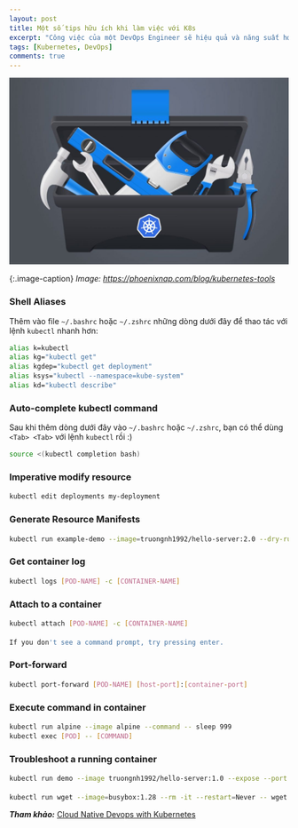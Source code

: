 ```yaml
---
layout: post
title: Một số tips hữu ích khi làm việc với K8s
excerpt: "Công việc của một DevOps Engineer sẽ hiệu quả và năng suất hơn nếu làm chủ được những công cụ này."
tags: [Kubernetes, DevOps]
comments: true
---
```


<img src="/static/img/k8s-tools.jpg">

{:.image-caption}
*Image: https://phoenixnap.com/blog/kubernetes-tools*


### Shell Aliases

Thêm vào file `~/.bashrc` hoặc `~/.zshrc` những dòng dưới đây để thao tác với lệnh `kubectl` nhanh hơn:

```bash
alias k=kubectl
alias kg="kubectl get"
alias kgdep="kubectl get deployment"
alias ksys="kubectl --namespace=kube-system"
alias kd="kubectl describe"
```

### Auto-complete kubectl command

Sau khi thêm dòng dưới đây vào `~/.bashrc` hoặc `~/.zshrc`, bạn có thể dùng `<Tab> <Tab>` với lệnh `kubectl` rồi :)

```bash
source <(kubectl completion bash)
```

### Imperative modify resource

```bash
kubectl edit deployments my-deployment
```

### Generate Resource Manifests

```bash
kubectl run example-demo --image=truongnh1992/hello-server:2.0 --dry-run -o yaml > example-demo.yaml
```

### Get container log

```bash
kubectl logs [POD-NAME] -c [CONTAINER-NAME]
```

### Attach to a container

```sh
kubectl attach [POD-NAME] -c [CONTAINER-NAME]

If you don't see a command prompt, try pressing enter.
```

### Port-forward

```bash
kubectl port-forward [POD-NAME] [host-port]:[container-port]
```

### Execute command in container

```sh
kubectl run alpine --image alpine --command -- sleep 999
kubectl exec [POD] -- [COMMAND]
```

### Troubleshoot a running container

```sh
kubectl run demo --image truongnh1992/hello-server:1.0 --expose --port 8080

kubectl run wget --image=busybox:1.28 --rm -it --restart=Never -- wget -qO- http://demo:8080
```

***Tham khảo:*** [Cloud Native Devops with Kubernetes](https://www.amazon.com/Cloud-Native-DevOps-Kubernetes-Applications/dp/1492040762)